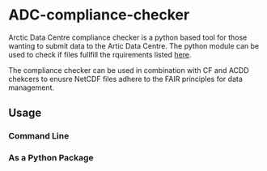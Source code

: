# ADC-compliance-checker
Arctic Data Centre compliance checker is a python based tool for those wanting to submit data to the Artic Data Centre. The python module can be used to check if files fullfill the rquirements listed [here](https://adc.met.no/node/4).

The compliance checker can be used in combination with CF and ACDD chekcers to enusre NetCDF files adhere to the FAIR principles for data management.

## Usage

### Command Line


### As a Python Package